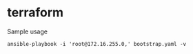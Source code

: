 terraform
=========
Sample usage

```
ansible-playbook -i 'root@172.16.255.0,' bootstrap.yaml -v
```
